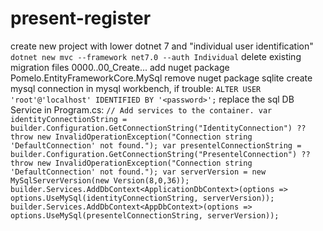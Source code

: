 # present-register
create new project with lower dotnet 7 and "individual user identification"
   `dotnet new mvc --framework net7.0 --auth Individual`
delete existing migration files 0000..00_Create...
add nuget package Pomelo.EntityFrameworkCore.MySql
remove nuget package sqlite
create mysql connection in mysql workbench, if trouble:
   `ALTER USER 'root'@'localhost' IDENTIFIED BY '<password>';`
replace the sql DB Service in Program.cs:
   `// Add services to the container.
    var identityConnectionString = builder.Configuration.GetConnectionString("IdentityConnection") ?? throw new InvalidOperationException("Connection string    'DefaultConnection' not found.");
    var presentelConnectionString = builder.Configuration.GetConnectionString("PresentelConnection") ?? throw new InvalidOperationException("Connection string 'DefaultConnection' not found.");
    var serverVersion = new MySqlServerVersion(new Version(8,0,36));
    builder.Services.AddDbContext<ApplicationDbContext>(options =>
    options.UseMySql(identityConnectionString, serverVersion));
    builder.Services.AddDbContext<AppDbContext>(options =>
    options.UseMySql(presentelConnectionString, serverVersion));`
